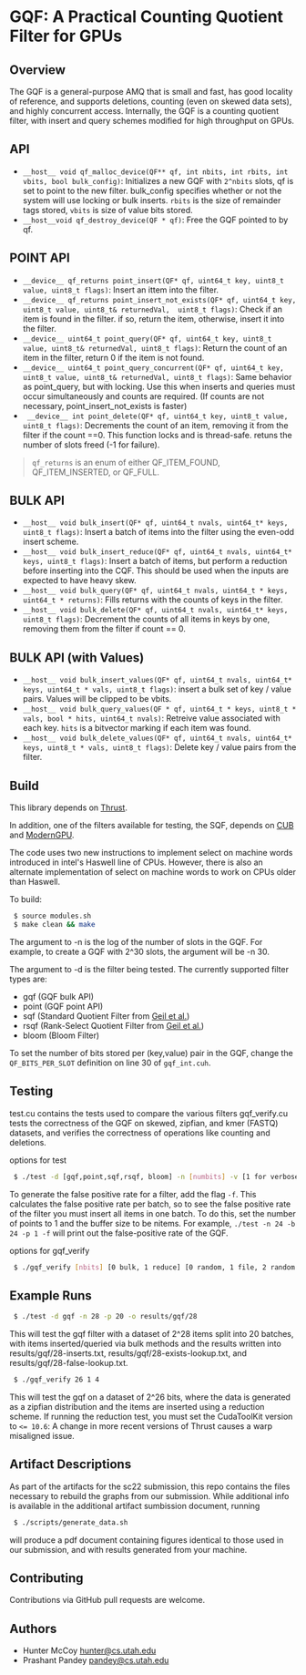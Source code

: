 # GQF: A Practical Counting Quotient Filter for GPUs


Overview
--------
 The GQF is a general-purpose AMQ that is small and fast, has good
 locality of reference, and supports deletions,
 counting (even on skewed data sets), and highly concurrent
 access. Internally, the GQF is a counting quotient filter, with insert and query schemes modified for high throughput on GPUs.

API
--------

* `__host__ void qf_malloc_device(QF** qf, int nbits, int rbits, int vbits, bool bulk_config)`: Initializes a new GQF with `2^nbits` slots, qf is set to point to the new filter. bulk_config specifies whether or not the system will use locking or bulk inserts. `rbits` is the size of remainder tags stored, `vbits` is size of value bits stored.
* `__host__void qf_destroy_device(QF * qf)`: Free the GQF pointed to by qf.

POINT API
--------


* `__device__ qf_returns point_insert(QF* qf, uint64_t key, uint8_t value, uint8_t flags)`: Insert an ittem into the filter.
* `__device__ qf_returns point_insert_not_exists(QF* qf, uint64_t key, uint8_t value, uint8_t& returnedVal,  uint8_t flags)`: Check if an item is found in the filter. if so, return the item, otherwise, insert it into the filter.
* `__device__ uint64_t point_query(QF* qf, uint64_t key, uint8_t value, uint8_t& returnedVal, uint8_t flags)`: Return the count of an item in the filter, return 0 if the item is not found.
* `__device__ uint64_t point_query_concurrent(QF* qf, uint64_t key, uint8_t value, uint8_t& returnedVal, uint8_t flags)`: Same behavior as point_query, but with locking. Use this when inserts and queries must occur simultaneously and counts are required. (If counts are not necessary, point_insert_not_exists is faster)
* ` __device__ int point_delete(QF* qf, uint64_t key, uint8_t value, uint8_t flags)`: Decrements the count of an item, removing it from the filter if the count ==0. This function locks and is thread-safe. retuns the number of slots freed (-1 for failure).

> `qf_returns` is an enum of either QF_ITEM_FOUND, QF_ITEM_INSERTED, or QF_FULL.


BULK API
--------
* `__host__ void bulk_insert(QF* qf, uint64_t nvals, uint64_t* keys, uint8_t flags)`: Insert a batch of items into the filter using the even-odd insert scheme.
* `__host__ void bulk_insert_reduce(QF* qf, uint64_t nvals, uint64_t* keys, uint8_t flags)`: Insert a batch of items, but perform a reduction before inserting into the CQF. This should be used when the inputs are expected to have heavy skew.
* `__host__ void bulk_query(QF* qf, uint64_t nvals, uint64_t * keys, uint64_t * returns)`: Fills returns with the counts of keys in the filter.
* `__host__ void bulk_delete(QF* qf, uint64_t nvals, uint64_t* keys, uint8_t flags)`: Decrement the counts of all items in keys by one, removing them from the filter if count == 0.


BULK API (with Values)
-------

* `__host__ void bulk_insert_values(QF* qf, uint64_t nvals, uint64_t* keys, uint64_t * vals, uint8_t flags)`: insert a bulk set of key / value pairs. Values will be clipped to be vbits.
* `__host__ void bulk_query_values(QF * qf, uint64_t * keys, uint8_t * vals, bool * hits, uint64_t nvals)`: Retreive value associated with each key. `hits` is a bitvector marking if each item was found.
* `__host__ void bulk_delete_values(QF* qf, uint64_t nvals, uint64_t* keys, uint8_t * vals, uint8_t flags)`: Delete key / value pairs from the filter.

    




Build
-------
This library depends on [Thrust](https://thrust.github.io/). 

In addition, one of the filters available for testing, the SQF, depends on [CUB](https://nvlabs.github.io/cub/) and [ModernGPU](https://moderngpu.github.io/intro.html). 

The code uses two new instructions to implement select on machine words introduced 
in intel's Haswell line of CPUs. However, there is also an alternate implementation
of select on machine words to work on CPUs older than Haswell.

To build:
```bash
 $ source modules.sh
 $ make clean && make
```


The argument to -n is the log of the number of slots in the GQF. For example,
 to create a GQF with 2^30 slots, the argument will be -n 30.

The argument to -d is the filter being tested. The currently supported filter types are:

 - gqf (GQF bulk API)
 - point (GQF point API)
 - sqf (Standard Quotient Filter from [Geil et al.](https://escholarship.org/uc/item/3v12f7dn))
 - rsqf (Rank-Select Quotient Filter from [Geil et al.](https://escholarship.org/uc/item/3v12f7dn))
 - bloom (Bloom Filter)


To set the number of bits stored per (key,value) pair in the GQF, change the `QF_BITS_PER_SLOT` definition on line 30 of `gqf_int.cuh`.


Testing
-------
test.cu contains the tests used to compare the various filters
gqf_verify.cu tests the correctness of the GQF on skewed, zipfian, and kmer (FASTQ) datasets, and verifies the correctness of operations like counting and deletions.

options for test
```bash
 $ ./test -d [gqf,point,sqf,rsqf, bloom] -n [numbits] -v [1 for verbose] -o [outputfile - three files with extensions -inserts.txt, -exists-lookup.txt, -false-lookup.txt] -p [npoints] -f [1 for false-positive reporting]
```

To generate the false positive rate for a filter, add the flag `-f`. This calculates the false positive rate per batch, so to see the false positive rate of the filter you must insert all items in one batch. To do this, set the number of points to 1 and the buffer size to be nitems. For example, `./test -n 24 -b 24 -p 1 -f` will print out the false-positive rate of the GQF.


options for gqf_verify
```bash
 $ ./gqf_verify [nbits] [0 bulk, 1 reduce] [0 random, 1 file, 2 random copies, 3 fastq, 4 zipfian] [filename if previous arg is 1 or 3]
```

Example Runs
-------------

```bash
 $ ./test -d gqf -n 28 -p 20 -o results/gqf/28
```
This will test the gqf filter with a dataset of 2^28 items split into 20 batches, with items inserted/queried via bulk methods and the results written into results/gqf/28-inserts.txt, results/gqf/28-exists-lookup.txt, and results/gqf/28-false-lookup.txt.


```bash
 $ ./gqf_verify 26 1 4
```
This will test the gqf on a dataset of 2^26 bits, where the data is generated as a zipfian distribution and the items are inserted using a reduction scheme. If running the reduction test, you must set the CudaToolKit version to `<= 10.6`: A change in more recent versions of Thrust causes a warp misaligned issue.

Artifact Descriptions
----------------------

As part of the artifacts for the sc22 submission, this repo contains the files necessary to rebuild the graphs from our submission. While additional info is available in the additional artifact sumbission document, running

```bash
 $ ./scripts/generate_data.sh
```
will produce a pdf document containing figures identical to those used in our submission, and with results generated from your machine.


Contributing
------------
Contributions via GitHub pull requests are welcome.


Authors
-------
- Hunter McCoy <hunter@cs.utah.edu>
- Prashant Pandey <pandey@cs.utah.edu>
